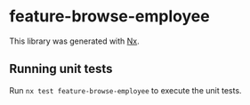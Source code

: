 # feature-browse-employee

This library was generated with [Nx](https://nx.dev).

## Running unit tests

Run `nx test feature-browse-employee` to execute the unit tests.
